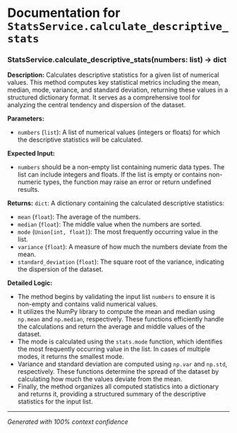 # Documentation for `StatsService.calculate_descriptive_stats`

### StatsService.calculate_descriptive_stats(numbers: list) -> dict

**Description:**
Calculates descriptive statistics for a given list of numerical values. This method computes key statistical metrics including the mean, median, mode, variance, and standard deviation, returning these values in a structured dictionary format. It serves as a comprehensive tool for analyzing the central tendency and dispersion of the dataset.

**Parameters:**
- `numbers` (`list`): A list of numerical values (integers or floats) for which the descriptive statistics will be calculated.

**Expected Input:**
- `numbers` should be a non-empty list containing numeric data types. The list can include integers and floats. If the list is empty or contains non-numeric types, the function may raise an error or return undefined results.

**Returns:**
`dict`: A dictionary containing the calculated descriptive statistics:
- `mean` (`float`): The average of the numbers.
- `median` (`float`): The middle value when the numbers are sorted.
- `mode` (`Union[int, float]`): The most frequently occurring value in the list.
- `variance` (`float`): A measure of how much the numbers deviate from the mean.
- `standard_deviation` (`float`): The square root of the variance, indicating the dispersion of the dataset.

**Detailed Logic:**
- The method begins by validating the input list `numbers` to ensure it is non-empty and contains valid numerical values.
- It utilizes the NumPy library to compute the mean and median using `np.mean` and `np.median`, respectively. These functions efficiently handle the calculations and return the average and middle values of the dataset.
- The mode is calculated using the `stats.mode` function, which identifies the most frequently occurring value in the list. In cases of multiple modes, it returns the smallest mode.
- Variance and standard deviation are computed using `np.var` and `np.std`, respectively. These functions determine the spread of the dataset by calculating how much the values deviate from the mean.
- Finally, the method organizes all computed statistics into a dictionary and returns it, providing a structured summary of the descriptive statistics for the input list.

---
*Generated with 100% context confidence*
